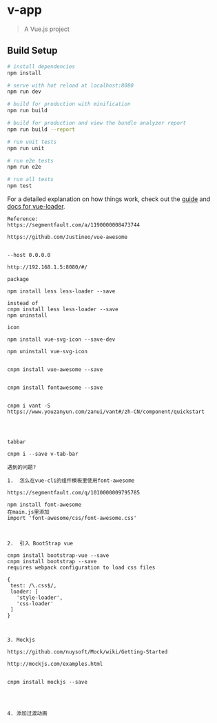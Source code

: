 # v-app

> A Vue.js project

## Build Setup

``` bash
# install dependencies
npm install

# serve with hot reload at localhost:8080
npm run dev

# build for production with minification
npm run build

# build for production and view the bundle analyzer report
npm run build --report

# run unit tests
npm run unit

# run e2e tests
npm run e2e

# run all tests
npm test
```

For a detailed explanation on how things work, check out the [guide](http://vuejs-templates.github.io/webpack/) and [docs for vue-loader](http://vuejs.github.io/vue-loader).


```
Reference:
https://segmentfault.com/a/1190000008473744

https://github.com/Justineo/vue-awesome


```


```
--host 0.0.0.0

http://192.168.1.5:8080/#/

```


```
package

npm install less less-loader --save

instead of
cnpm install less less-loader --save
npm uninstall

icon

npm install vue-svg-icon --save-dev

npm uninstall vue-svg-icon


cnpm install vue-awesome --save


cnpm install fontawesome --save


cnpm i vant -S
https://www.youzanyun.com/zanui/vant#/zh-CN/component/quickstart



```




```

tabbar

cnpm i --save v-tab-bar

```







```
遇到的问题?

1.  怎么在vue-cli的组件模板里使用font-awesome

https://segmentfault.com/q/1010000009795785

npm install font-awesome
在main.js里添加
import 'font-awesome/css/font-awesome.css'



2.  引入 BootStrap vue

cnpm install bootstrap-vue --save
cnpm install bootstrap --save
requires webpack configuration to load css files

{
 test: /\.css$/,
 loader: [
   'style-loader',
   'css-loader'
 ]
}



3. Mockjs

https://github.com/nuysoft/Mock/wiki/Getting-Started

http://mockjs.com/examples.html


cnpm install mockjs --save




4. 添加过渡动画


```
